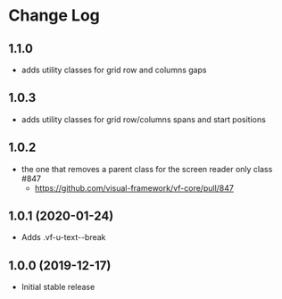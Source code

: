 # Change Log

## 1.1.0

* adds utility classes for grid row and columns gaps

## 1.0.3

* adds utility classes for grid row/columns spans and start positions

## 1.0.2

* the one that removes a parent class for the screen reader only class #847
  * https://github.com/visual-framework/vf-core/pull/847

## 1.0.1 (2020-01-24)

* Adds .vf-u-text--break

## 1.0.0 (2019-12-17)

* Initial stable release
